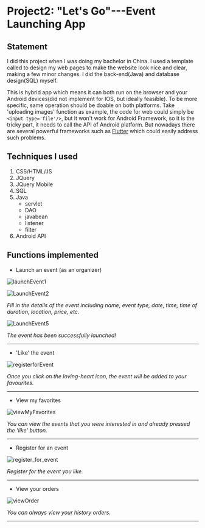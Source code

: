 # Project2: "Let's Go"---Event Launching App



## Statement

I did this project when I was doing my bachelor in China. I used a template called  to design my web pages to make the website look nice and clear, making a few minor changes. I did the back-end(Java) and database design(SQL) myself.

This is hybrid app which means it can both run on the browser and your Android devices(did not implement for IOS, but ideally feasible). To be more specific, same operation should be doable on both platforms. Take 'uploading images' function as example, the code for web could simply be `<input type='file'/>`, but it won't work for Android Framework, so it is the tricky part, it needs to call the API of Android platform. But nowadays there are several powerful frameworks such as [Flutter](https://flutter.dev/) which could easily address such problems.



## Techniques I used

1. CSS/HTML/JS
2. JQuery
3. JQuery Mobile
4. SQL
5. Java
   - servlet
   - DAO
   - javabean
   - listener
   - filter
6. Android API



## Functions implemented

- Launch an event (as an organizer)

![launchEvent1](demo_image/launchEvent1.png)

![LaunchEvent2](demo_image/LaunchEvent2.png)

*Fill in the details of the event including name, event type, date, time, time of duration, location, price, etc.*



![LaunchEvent5](demo_image/LaunchEvent5.png)

*The event has been successfully launched!*

---



- 'Like' the event

![registerforEvent](demo_image/registerforEvent.png)

*Once you click on the loving-heart icon, the event will be added to your favourites.*



---

- View my favorites

![viewMyFavorites](demo_image/viewMyFavorites.png)

*You can view the events that you were interested in and already pressed the 'like' button.* 



---



- Register for an event

![register_for_event](demo_image/register_for_event.png)

*Register for the event you like.*



---

- View your orders

![viewOrder](demo_image/viewOrder.png)

*You can always view your history orders.*

---

